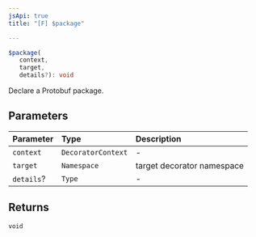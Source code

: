 ```yaml
---
jsApi: true
title: "[F] $package"

---
```

```ts
$package(
   context, 
   target, 
   details?): void
```

Declare a Protobuf package.

## Parameters

| Parameter | Type | Description |
| :------ | :------ | :------ |
| `context` | `DecoratorContext` | - |
| `target` | `Namespace` | target decorator namespace |
| `details`? | `Type` | - |

## Returns

`void`
